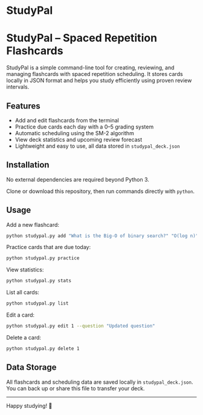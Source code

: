 # StudyPal
# StudyPal – Spaced Repetition Flashcards

StudyPal is a simple command-line tool for creating, reviewing, and managing flashcards with spaced repetition scheduling. It stores cards locally in JSON format and helps you study efficiently using proven review intervals.

## Features
- Add and edit flashcards from the terminal  
- Practice due cards each day with a 0–5 grading system  
- Automatic scheduling using the SM-2 algorithm  
- View deck statistics and upcoming review forecast  
- Lightweight and easy to use, all data stored in `studypal_deck.json`

## Installation
No external dependencies are required beyond Python 3.  

Clone or download this repository, then run commands directly with `python`.

## Usage

Add a new flashcard:
```bash
python studypal.py add "What is the Big-O of binary search?" "O(log n)"
```

Practice cards that are due today:
```bash
python studypal.py practice
```

View statistics:
```bash
python studypal.py stats
```

List all cards:
```bash
python studypal.py list
```

Edit a card:
```bash
python studypal.py edit 1 --question "Updated question"
```

Delete a card:
```bash
python studypal.py delete 1
```

## Data Storage
All flashcards and scheduling data are saved locally in `studypal_deck.json`.  
You can back up or share this file to transfer your deck.

---

Happy studying! 🚀
